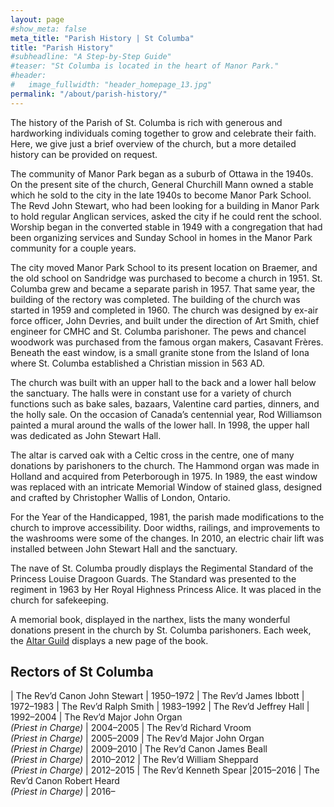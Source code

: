```yaml
---
layout: page
#show_meta: false
meta_title: "Parish History | St Columba"
title: "Parish History"
#subheadline: "A Step-by-Step Guide"
#teaser: "St Columba is located in the heart of Manor Park."
#header:
#   image_fullwidth: "header_homepage_13.jpg"
permalink: "/about/parish-history/"
---
```

The history of the Parish of St. Columba is rich with generous and hardworking individuals coming together to grow and celebrate their faith. Here, we give just a brief overview of the church, but a more detailed history can be provided on request.


The community of Manor Park began as a suburb of Ottawa in the 1940s. On the present site of the church, General Churchill Mann owned a stable which he sold to the city in the late 1940s to become Manor Park School. The Revd John Stewart, who had been looking for a building in Manor Park to hold regular Anglican services, asked the city if he could rent the school. Worship began in the converted stable in 1949 with a congregation that had been organizing services and Sunday School in homes in the Manor Park community for a couple years.

The city moved Manor Park School to its present location on Braemer, and the old school on Sandridge was purchased to become a church in 1951. St. Columba grew and became a separate parish in 1957. That same year, the building of the rectory was completed. The building of the church was started in 1959 and completed in 1960. The church was designed by ex-air force officer, John Devries, and built under the direction of Art Smith, chief engineer for CMHC and St. Columba parishoner. The pews and chancel woodwork was purchased from the famous organ makers, Casavant Frères. Beneath the east window, is a small granite stone from the Island of Iona where St. Columba established a Christian mission in 563 AD.


The church was built with an upper hall to the back and a lower hall below the sanctuary. The halls were in constant use for a variety of church functions such as bake sales, bazaars, Valentine card parties, dinners, and the holly sale. On the occasion of Canada’s centennial year, Rod Williamson painted a mural around the walls of the lower hall. In 1998, the upper hall was dedicated as John Stewart Hall.


The altar is carved oak with a Celtic cross in the centre, one of many donations by parishoners to the church. The Hammond organ was made in Holland and acquired from Peterborough in 1975. In 1989, the east window was replaced with an intricate Memorial Window of stained glass, designed and crafted by Christopher Wallis of London, Ontario.

For the Year of the Handicapped, 1981, the parish made modifications to the church to improve accessibility. Door widths, railings, and improvements to the washrooms were some of the changes. In 2010, an electric chair lift was installed between John Stewart Hall and the sanctuary.

The nave of St. Columba proudly displays the Regimental Standard of the Princess Louise Dragoon Guards. The Standard was presented to the regiment in 1963 by Her Royal Highness Princess Alice. It was placed in the church for safekeeping.

A memorial book, displayed in the narthex, lists the many wonderful donations present in the church by St. Columba parishoners. Each week, the [Altar Guild][1] displays a new page of the book.

## Rectors of St Columba

| The Rev’d Canon John Stewart | 1950–1972 
| The Rev’d James Ibbott | 1972–1983
| The Rev’d Ralph Smith  | 1983–1992
| The Rev’d Jeffrey Hall | 1992–2004
| The Rev’d Major John Organ<br/>*(Priest in Charge)* | 2004–2005
| The Rev’d Richard Vroom <br/>*(Priest in Charge)* | 2005–2009
| The Rev’d Major John Organ<br/>*(Priest in Charge)* | 2009–2010
| The Rev’d Canon James Beall<br/>*(Priest in Charge)* | 2010–2012
| The Rev’d William Sheppard<br/>*(Priest in Charge)* | 2012–2015
| The Rev’d Kenneth Spear |2015–2016
| The Rev’d Canon Robert Heard<br/>*(Priest in Charge)* | 2016–


 [1]: {{site.url}}{{site.baseurl}}/worship/altar-guild/

